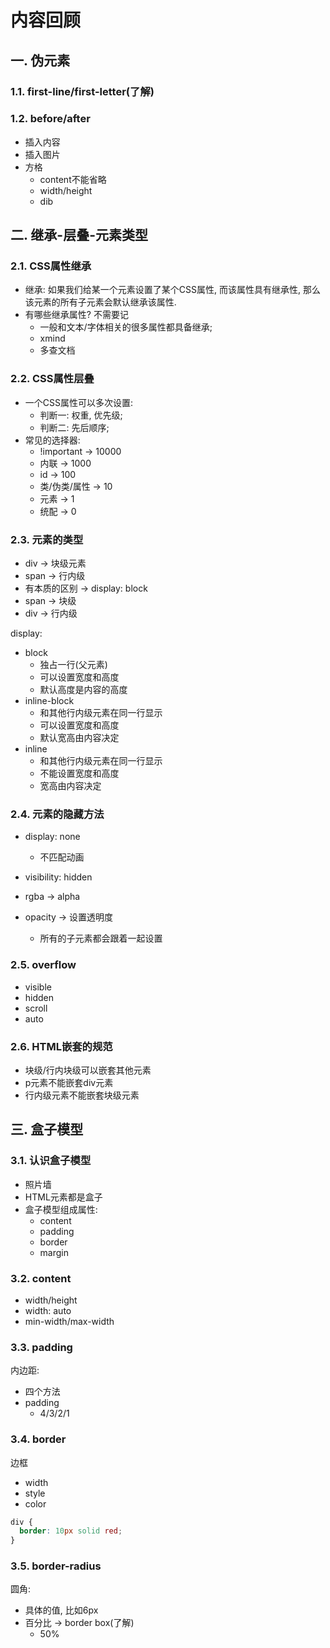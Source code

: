 # 内容回顾

## 一. 伪元素

### 1.1. first-line/first-letter(了解)







### 1.2. before/after

* 插入内容
* 插入图片
* 方格
  * content不能省略
  * width/height
  * dib



## 二. 继承-层叠-元素类型

### 2.1. CSS属性继承

* 继承: 如果我们给某一个元素设置了某个CSS属性, 而该属性具有继承性, 那么该元素的所有子元素会默认继承该属性.
* 有哪些继承属性? 不需要记
  * 一般和文本/字体相关的很多属性都具备继承;
  * xmind
  * 多查文档



### 2.2. CSS属性层叠

* 一个CSS属性可以多次设置:
  * 判断一: 权重, 优先级;
  * 判断二: 先后顺序;
* 常见的选择器:
  * !important -> 10000
  * 内联 -> 1000
  * id -> 100
  * 类/伪类/属性 -> 10
  * 元素 -> 1
  * 统配 -> 0



### 2.3. 元素的类型

* div -> 块级元素
* span -> 行内级
* 有本质的区别 -> display: block
* span -> 块级
* div -> 行内级

display:

* block
  * 独占一行(父元素)
  * 可以设置宽度和高度
  * 默认高度是内容的高度
* inline-block
  * 和其他行内级元素在同一行显示
  * 可以设置宽度和高度
  * 默认宽高由内容决定
* inline
  * 和其他行内级元素在同一行显示
  * 不能设置宽度和高度
  * 宽高由内容决定



### 2.4. 元素的隐藏方法

* display: none
  * 不匹配动画

* visibility: hidden
* rgba -> alpha
* opacity -> 设置透明度
  * 所有的子元素都会跟着一起设置



### 2.5. overflow

* visible
* hidden
* scroll
* auto



### 2.6. HTML嵌套的规范

* 块级/行内块级可以嵌套其他元素
* p元素不能嵌套div元素
* 行内级元素不能嵌套块级元素



## 三. 盒子模型

### 3.1. 认识盒子模型

* 照片墙
* HTML元素都是盒子
* 盒子模型组成属性:
  * content
  * padding
  * border
  * margin



### 3.2. content

* width/height
* width: auto
* min-width/max-width



### 3.3. padding

内边距:

* 四个方法
* padding
  * 4/3/2/1



### 3.4. border

边框

* width
* style
* color

```css
div {
  border: 10px solid red;
}
```



### 3.5. border-radius

圆角:

* 具体的值, 比如6px
* 百分比 -> border box(了解)
  * 50%









